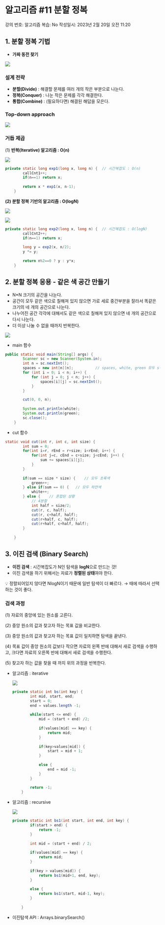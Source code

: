 # 알고리즘 #11 분할 정복

강의 번호: 알고리즘
복습: No
작성일시: 2023년 2월 20일 오전 11:20

## 1. 분할 정복 기법

- **가짜 동전 찾기**

![](https://github.com/gkgkfndudals/TIL/blob/master/Study/img/20230220_1.png)

### 설계 전략

- **분할(Divide)** : 해결할 문제를 여러 개의 작은 부분으로 나눈다.
- **정복(Conquer)** : 나눈 작은 문제를 각각 해결한다.
- **통합(Combine)** : (필요하다면) 해결된 해답을 모은다.

### Top-down approach

![](https://github.com/gkgkfndudals/TIL/blob/master/Study/img/20230220_2.png)

### 거듭 제곱

(1) **반복(Iterative) 알고리즘 : O(n)**

![](https://github.com/gkgkfndudals/TIL/blob/master/Study/img/20230220_3.png)

```java
private static long exp1(long x, long n) {	// 시간복잡도 : O(n)
		callCnt1++;
		if(n==1) return x;
		
		return x * exp1(x, n-1);
	}
```

**(2) 분할 정복 기반의 알고리즘 : O(logN)**

![](https://github.com/gkgkfndudals/TIL/blob/master/Study/img/20230220_4.png)

![](https://github.com/gkgkfndudals/TIL/blob/master/Study/img/20230220_5.png)

```java
private static long exp2(long x, long n) {	// 시간복잡도 : O(logN)
		callCnt2++;
		if(n==1) return x;
		
		long y = exp2(x, n/2);
		y *= y;
		
		return n%2==0 ? y : y*x;
	}
```

## 2. 분할 정복 응용 - 같은 색 공간 만들기

- N*N 크기의 공간을 나눈다.
- 공간이 모두 같은 색으로 칠해져 있지 않으면 가로 세로 중간부분을 잘라서 똑같은 크기의 네 개의 공간으로 나눈다.
- 나누어진 공간 각각에 대해서도 같은 색으로 칠해져 있지 않으면 네 개의 공간으로 다시 나눈다.
- 더 이상 나눌 수 없을 때까지 반복한다.

![](https://github.com/gkgkfndudals/TIL/blob/master/Study/img/20230220_6.png)

- main 함수

```java
public static void main(String[] args) {
		Scanner sc = new Scanner(System.in);
		int n = sc.nextInt();
		spaces = new int[n][n];          // spaces, white, green 모두 static으로 선언
		for (int i = 0; i < n; i++) {
			for (int j = 0; j < n; j++) {
				spaces[i][j] = sc.nextInt();
			}
		}

		cut(0, 0, n);
		
		System.out.println(white);
		System.out.println(green);
		sc.close();
	}
```

- cut 함수

```java
static void cut(int r, int c, int size) {
		int sum = 0;
		for(int i=r, rEnd = r+size; i<rEnd; i++) {
			for(int j=c, cEnd = c+size; j<cEnd; j++) {
				sum += spaces[i][j];
			}
		}
		
		if(sum == size * size) {	// 모두 초록색
			green++;
		} else if(sum == 0) {	// 모두 하얀색
			white++;
		} else {	// 혼합된 상황
			// 4분할
			int half = size/2;
			cut(r, c, half);
			cut(r, c+half, half);
			cut(r+half, c, half);
			cut(r+half, c+half, half);
		}
		
	}
```

## 3. 이진 검색 (Binary Search)

- **이진 검색** : 시간복잡도가 N인 탐색을 **logN**으로 만드는 것!
- 이진 검색을 하기 위해서는 자료가 **정렬된 상태**여야 한다.

<aside>
💡 정렬되어있지 않다면 NlogN이기 때문에 일반 탐색이 더 빠르다.
→ 때에 따라서 선택하는 것이 좋다.

</aside>

### 검색 과정

(1) 자료의 중앙에 있는 원소를 고른다.

(2) 중앙 원소의 값과 찾고자 하는 목표 값을 비교한다.

(3) 중앙 원소의 값과 찾고자 하는 목표 값이 일치하면 탐색을 끝낸다.

(4) 목표 값이 중앙 원소의 값보다 작으면 자료의 왼쪽 반에 대해서 새로 검색을 수행하고, 크다면 자료의 오른쪽 반에 대해서 새로 검색을 수행한다.

(5) 찾고자 하는 값을 찾을 때 까지 위의 과정을 반복한다.

- 알고리즘 : iterative
    
    ![](https://github.com/gkgkfndudals/TIL/blob/master/Study/img/20230220_7.png)
    
    ```java
    private static int bs(int key) {
    		int mid, start, end;
    		start = 0;
    		end = values.length -1;
    		
    		while(start <= end) {
    			mid = (start + end) /2;
    			
    			if(values[mid] == key) {
    				return mid;
    			}
    			
    			if(key>values[mid]) {
    				start = mid + 1;
    			}
    			
    			else {
    				end = mid -1;
    			}
    		}
    		
    		return -1;
    	}
    ```
    
- 알고리즘 : recursive
    
    ![](https://github.com/gkgkfndudals/TIL/blob/master/Study/img/20230220_8.png)
    
    ```java
    private static int bs1(int start, int end, int key) {
    		if(start > end) {
    			return -1;
    		}
    		
    		int mid = (start + end) / 2;
    		
    		if(values[mid] == key) {
    			return mid;
    		}
    		
    		if(key > values[mid]) {
    			return bs1(mid+1, end, key);
    		}
    		
    		else {
    			return bs1(start, mid-1, key);
    		}
    		
    	}
    ```
    
- 이진탐색 API : Arrays.binarySearch()